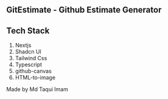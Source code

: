 ## GitEstimate - Github Estimate Generator


## Tech Stack 
1. Nextjs
2. Shadcn UI
3. Tailwind Css
4. Typescript
5. github-canvas
6. HTML-to-image

Made by Md Taqui Imam